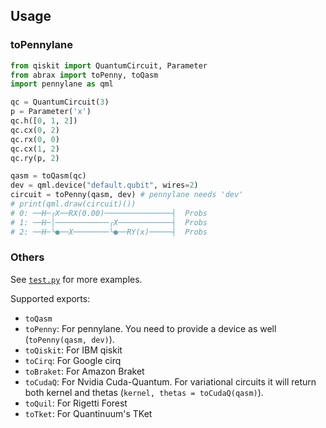 ## Usage
### toPennylane
```py
from qiskit import QuantumCircuit, Parameter
from abrax import toPenny, toQasm
import pennylane as qml

qc = QuantumCircuit(3)
p = Parameter('x')
qc.h([0, 1, 2])
qc.cx(0, 2)
qc.rx(0, 0)
qc.cx(1, 2)
qc.ry(p, 2)

qasm = toQasm(qc)
dev = qml.device("default.qubit", wires=2)
circuit = toPenny(qasm, dev) # pennylane needs 'dev'
# print(qml.draw(circuit)())
# 0: ──H─╭X──RX(0.00)───────────────┤  Probs
# 1: ──H─│────────────╭X────────────┤  Probs
# 2: ──H─╰●──X────────╰●──RY(x)─────┤  Probs
```

### Others
See [`test.py`](https://github.com/plutoniumm/abraxas/blob/main/abrax/test.py) for more examples.

Supported exports:
- `toQasm`
- `toPenny`: For pennylane. You need to provide a device as well (`toPenny(qasm, dev)`).
- `toQiskit`: For IBM qiskit
- `toCirq`: For Google cirq
- `toBraket`: For Amazon Braket
- `toCudaQ`: For Nvidia Cuda-Quantum. For variational circuits it will return both kernel and thetas (`kernel, thetas = toCudaQ(qasm)`).
- `toQuil`: For Rigetti Forest
- `toTket`: For Quantinuum's TKet
